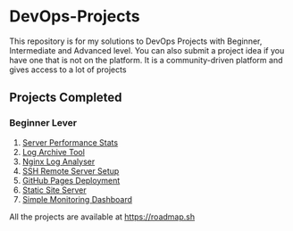 # DevOps-Projects

This repository is for my solutions to DevOps Projects with Beginner, Intermediate and Advanced level.
You can also submit a project idea if you have one that is not on the platform.
It is a community-driven platform and gives access to a lot of projects

## Projects Completed

### Beginner Lever

1. [Server Performance Stats](https://roadmap.sh/projects/server-stats)
2. [Log Archive Tool](https://roadmap.sh/projects/log-archive-tool)
3. [Nginx Log Analyser](https://roadmap.sh/projects/nginx-log-analyser)
4. [SSH Remote Server Setup](https://roadmap.sh/projects/ssh-remote-server-setup)
5. [GitHub Pages Deployment](https://roadmap.sh/projects/github-actions-deployment-workflow)
6. [Static Site Server](https://roadmap.sh/projects/static-site-server)
7. [Simple Monitoring Dashboard](https://roadmap.sh/projects/simple-monitoring-dashboard)

All the projects are available at <https://roadmap.sh>
